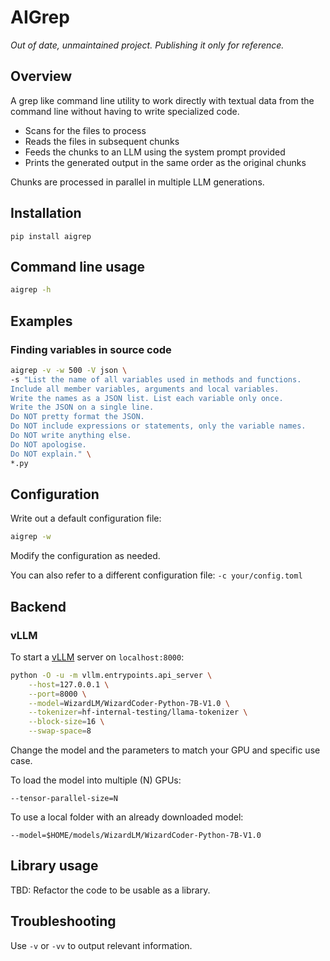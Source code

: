 # AIGrep

_Out of date, unmaintained project. Publishing it only for reference._

## Overview

A grep like command line utility to work directly with textual data 
from the command line without having to write specialized code.

- Scans for the files to process
- Reads the files in subsequent chunks
- Feeds the chunks to an LLM using the system prompt provided 
- Prints the generated output in the same order as the original chunks

Chunks are processed in parallel in multiple LLM generations.

## Installation

`pip install aigrep`

## Command line usage

```sh
aigrep -h
```

## Examples

### Finding variables in source code

```sh
aigrep -v -w 500 -V json \
-s "List the name of all variables used in methods and functions. 
Include all member variables, arguments and local variables. 
Write the names as a JSON list. List each variable only once. 
Write the JSON on a single line. 
Do NOT pretty format the JSON. 
Do NOT include expressions or statements, only the variable names. 
Do NOT write anything else. 
Do NOT apologise. 
Do NOT explain." \ 
*.py
```

## Configuration

Write out a default configuration file:

```sh
aigrep -w
```

Modify the configuration as needed.

You can also refer to a different configuration file: `-c your/config.toml`

## Backend

### vLLM

To start a [vLLM](https://vllm.readthedocs.io) server on `localhost:8000`:

```sh
python -O -u -m vllm.entrypoints.api_server \
    --host=127.0.0.1 \
    --port=8000 \
    --model=WizardLM/WizardCoder-Python-7B-V1.0 \
    --tokenizer=hf-internal-testing/llama-tokenizer \
    --block-size=16 \
    --swap-space=8
```

Change the model and the parameters to match your GPU and specific use case.

To load the model into multiple (N) GPUs:
```
--tensor-parallel-size=N
```

To use a local folder with an already downloaded model:
```
--model=$HOME/models/WizardLM/WizardCoder-Python-7B-V1.0
```

## Library usage

TBD: Refactor the code to be usable as a library.

## Troubleshooting

Use `-v` or `-vv` to output relevant information.
